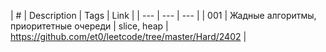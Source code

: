 | # | Description | Tags | Link |
| --- | --- | --- |
| 001 | Жадные алгоритмы, приоритетные очереди | slice, heap | https://github.com/et0/leetcode/tree/master/Hard/2402 |